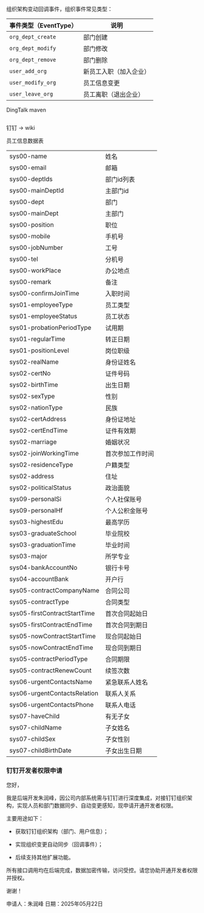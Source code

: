 

组织架构变动回调事件，组织事件常见类型：

| 事件类型（EventType）   | 说明          |
| ----------------- | ----------- |
| `org_dept_create` | 部门创建        |
| `org_dept_modify` | 部门修改        |
| `org_dept_remove` | 部门删除        |
| `user_add_org`    | 新员工入职（加入企业） |
| `user_modify_org` | 员工信息变更      |
| `user_leave_org`  | 员工离职（退出企业）  |

DingTalk maven

```xml

```


钉钉 -> wiki

员工信息数据表 

|                              |          |
| ---------------------------- | -------- |
| sys00-name                   | 姓名       |
| sys00-email                  | 邮箱       |
| sys00-deptIds                | 部门id列表   |
| sys00-mainDeptId             | 主部门id    |
| sys00-dept                   | 部门       |
| sys00-mainDept               | 主部门      |
| sys00-position               | 职位       |
| sys00-mobile                 | 手机号      |
| sys00-jobNumber              | 工号       |
| sys00-tel                    | 分机号      |
| sys00-workPlace              | 办公地点     |
| sys00-remark                 | 备注       |
| sys00-confirmJoinTime        | 入职时间     |
| sys01-employeeType           | 员工类型     |
| sys01-employeeStatus         | 员工状态     |
| sys01-probationPeriodType    | 试用期      |
| sys01-regularTime            | 转正日期     |
| sys01-positionLevel          | 岗位职级     |
| sys02-realName               | 身份证姓名    |
| sys02-certNo                 | 证件号码     |
| sys02-birthTime              | 出生日期     |
| sys02-sexType                | 性别       |
| sys02-nationType             | 民族       |
| sys02-certAddress            | 身份证地址    |
| sys02-certEndTime            | 证件有效期    |
| sys02-marriage               | 婚姻状况     |
| sys02-joinWorkingTime        | 首次参加工作时间 |
| sys02-residenceType          | 户籍类型     |
| sys02-address                | 住址       |
| sys02-politicalStatus        | 政治面貌     |
| sys09-personalSi             | 个人社保账号   |
| sys09-personalHf             | 个人公积金账号  |
| sys03-highestEdu             | 最高学历     |
| sys03-graduateSchool         | 毕业院校     |
| sys03-graduationTime         | 毕业时间     |
| sys03-major                  | 所学专业     |
| sys04-bankAccountNo          | 银行卡号     |
| sys04-accountBank            | 开户行      |
| sys05-contractCompanyName    | 合同公司     |
| sys05-contractType           | 合同类型     |
| sys05-firstContractStartTime | 首次合同起始日  |
| sys05-firstContractEndTime   | 首次合同到期日  |
| sys05-nowContractStartTime   | 现合同起始日   |
| sys05-nowContractEndTime     | 现合同到期日   |
| sys05-contractPeriodType     | 合同期限     |
| sys05-contractRenewCount     | 续签次数     |
| sys06-urgentContactsName     | 紧急联系人姓名  |
| sys06-urgentContactsRelation | 联系人关系    |
| sys06-urgentContactsPhone    | 联系人电话    |
| sys07-haveChild              | 有无子女     |
| sys07-childName              | 子女姓名     |
| sys07-childSex               | 子女性别     |
| sys07-childBirthDate         | 子女出生日期   |



### 钉钉开发者权限申请

您好，

我是后端开发朱润峰，因公司内部系统需与钉钉进行深度集成，对接钉钉组织架构，实现人员和部门数据同步、自动变更感知，现申请开通开发者权限。

主要用途如下：

- 获取钉钉组织架构（部门、用户信息）；
    
- 实现组织变更自动同步（回调事件）；
    
- 后续支持其他扩展功能。
    

所有接口调用均在后端完成，数据加密传输，访问受控。请您协助开通开发者权限并授权。

谢谢！

申请人：朱润峰
日期：2025年05月22日


